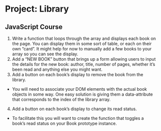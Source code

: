 # Project: Library

## JavaScript Course

1. Write a function that loops through the array and displays each book on the page. You can display them in some sort of table, or each on their own “card”. It might help for now to manually add a few books to your array so you can see the display.
2. Add a “NEW BOOK” button that brings up a form allowing users to input the details for the new book: author, title, number of pages, whether it’s been read and anything else you might want.
3. Add a button on each book’s display to remove the book from the library.

- You will need to associate your DOM elements with the actual book objects in some way. One easy solution is giving them a data-attribute that corresponds to the index of the library array.

4. Add a button on each book’s display to change its read status.

- To facilitate this you will want to create the function that toggles a book’s read status on your Book prototype instance.
